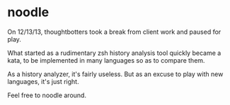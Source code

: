 noodle
======

On 12/13/13, thoughtbotters took a break from client work and paused for play.

What started as a rudimentary zsh history analysis tool quickly became a kata, to be implemented in many languages so as to compare them.

As a history analyzer, it's fairly useless. But as an excuse to play with new languages, it's just right.

Feel free to noodle around.
